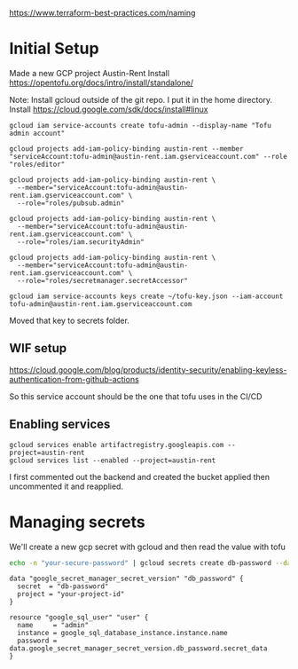 https://www.terraform-best-practices.com/naming

# Initial Setup
Made a new GCP project Austin-Rent
Install https://opentofu.org/docs/intro/install/standalone/

Note: Install gcloud outside of the git repo. I put it in the home directory.
Install https://cloud.google.com/sdk/docs/install#linux


```
gcloud iam service-accounts create tofu-admin --display-name "Tofu admin account"

gcloud projects add-iam-policy-binding austin-rent --member "serviceAccount:tofu-admin@austin-rent.iam.gserviceaccount.com" --role "roles/editor"

gcloud projects add-iam-policy-binding austin-rent \
  --member="serviceAccount:tofu-admin@austin-rent.iam.gserviceaccount.com" \
  --role="roles/pubsub.admin"

gcloud projects add-iam-policy-binding austin-rent \
  --member="serviceAccount:tofu-admin@austin-rent.iam.gserviceaccount.com" \
  --role="roles/iam.securityAdmin"

gcloud projects add-iam-policy-binding austin-rent \
  --member="serviceAccount:tofu-admin@austin-rent.iam.gserviceaccount.com" \
  --role="roles/secretmanager.secretAccessor"

gcloud iam service-accounts keys create ~/tofu-key.json --iam-account tofu-admin@austin-rent.iam.gserviceaccount.com

```
Moved that key to secrets folder.

## WIF setup
https://cloud.google.com/blog/products/identity-security/enabling-keyless-authentication-from-github-actions

So this service account should be the one that tofu uses in the CI/CD



## Enabling services
```
gcloud services enable artifactregistry.googleapis.com --project=austin-rent
gcloud services list --enabled --project=austin-rent
```

I first commented out the backend and created the bucket applied then uncommented it and reapplied.


# Managing secrets
We'll create a new gcp secret with gcloud and then read the value with tofu

```bash
echo -n "your-secure-password" | gcloud secrets create db-password --data-file=-
```

```
data "google_secret_manager_secret_version" "db_password" {
  secret  = "db-password"
  project = "your-project-id"
}

resource "google_sql_user" "user" {
  name     = "admin"
  instance = google_sql_database_instance.instance.name
  password = data.google_secret_manager_secret_version.db_password.secret_data
}
```
